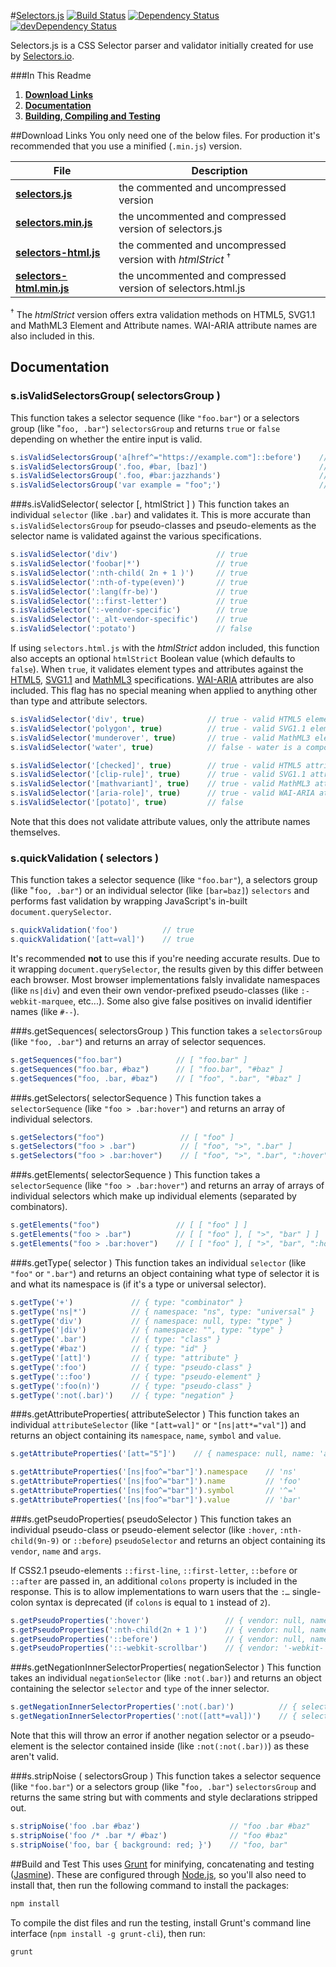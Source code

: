 #[Selectors.js](https://css.selectors.io)
[![Build Status](https://travis-ci.org/selectors/selectors.js.svg?branch=master)](https://travis-ci.org/selectors/selectors.js)
[![Dependency Status](https://david-dm.org/selectors/selectors.js.svg)](https://david-dm.org/selectors/selectors.js)
[![devDependency Status](https://david-dm.org/selectors/selectors.js/dev-status.svg)](https://david-dm.org/selectors/selectors.js#info=devDependencies)

Selectors.js is a CSS Selector parser and validator initially created for use by [Selectors.io](https://selectors.io).

###In This Readme

1. **[Download Links](#download-links)**
2. **[Documentation](#documentation)**
3. **[Building, Compiling and Testing](#build-and-test)**

##Download Links
You only need one of the below files. For production it's recommended that you use a minified (`.min.js`) version.

| File | Description
| --- | --- |
| **[selectors.js](https://raw.githubusercontent.com/selectors/selectors.js/master/dist/selectors.js)** | the commented and uncompressed version |
| **[selectors.min.js](https://raw.githubusercontent.com/selectors/selectors.js/master/dist/selectors,min.js)** | the uncommented and compressed version of selectors.js |
| **[selectors-html.js](https://raw.githubusercontent.com/selectors/selectors.js/master/dist/selectors-html.js)** | the commented and uncompressed version with _htmlStrict_ <sup>&#8224;</sup> |
| **[selectors-html.min.js](https://raw.githubusercontent.com/selectors/selectors.js/master/dist/selectors-html,min.js)** | the uncommented and compressed version of selectors.html.js |

<sup>&#8224;</sup> The _htmlStrict_ version offers extra validation methods on HTML5, SVG1.1 and MathML3 Element and Attribute names. WAI-ARIA attribute names are also included in this.

## Documentation
### s.isValidSelectorsGroup( selectorsGroup )
This function takes a selector sequence (like `"foo.bar"`) or a selectors group (like "`foo, .bar"`) `selectorsGroup` and returns `true` or `false` depending on whether the entire input is valid.

```JavaScript
s.isValidSelectorsGroup('a[href^="https://example.com"]::before')    // true
s.isValidSelectorsGroup('.foo, #bar, [baz]')                         // true
s.isValidSelectorsGroup('.foo, #bar:jazzhands')                      // false
s.isValidSelectorsGroup('var example = "foo";')                      // false
```

###s.isValidSelector( selector [, htmlStrict ] )
This function takes an individual `selector` (like `.bar`) and validates it. This is more accurate than `s.isValidSelectorsGroup` for pseudo-classes and pseudo-elements as the selector name is validated against the various specifications.

```JavaScript
s.isValidSelector('div')                      // true
s.isValidSelector('foobar|*')                 // true
s.isValidSelector(':nth-child( 2n + 1 )')     // true
s.isValidSelector(':nth-of-type(even)')       // true
s.isValidSelector(':lang(fr-be)')             // true
s.isValidSelector('::first-letter')           // true
s.isValidSelector(':-vendor-specific')        // true
s.isValidSelector(':_alt-vendor-specific')    // true
s.isValidSelector(':potato')                  // false
```

If using `selectors.html.js` with the *htmlStrict* addon included, this function also accepts an optional `htmlStrict` Boolean value (which defaults to `false`). When `true`, it validates element types and attributes against the [HTML5](https://www.w3.org/TR/html5), [SVG1.1](http://www.w3.org/TR/SVG) and [MathML3](https://www.w3.org/TR/MathML) specifications. [WAI-ARIA](https://www.w3.org/TR/wai-aria/) attributes are also included. This flag has no special meaning when applied to anything other than type and attribute selectors.

```JavaScript
s.isValidSelector('div', true)              // true - valid HTML5 element
s.isValidSelector('polygon', true)          // true - valid SVG1.1 element
s.isValidSelector('munderover', true)       // true - valid MathML3 element
s.isValidSelector('water', true)            // false - water is a compound ;)

s.isValidSelector('[checked]', true)        // true - valid HTML5 attribute
s.isValidSelector('[clip-rule]', true)      // true - valid SVG1.1 attribute
s.isValidSelector('[mathvariant]', true)    // true - valid MathML3 attribute
s.isValidSelector('[aria-role]', true)      // true - valid WAI-ARIA attribute
s.isValidSelector('[potato]', true)         // false
```

Note that this does not validate attribute values, only the attribute names themselves.

### s.quickValidation ( selectors )
This function takes a selector sequence (like `"foo.bar"`), a selectors group (like "`foo, .bar"`) or an individual selector (like `[bar=baz]`) `selectors` and performs fast validation by wrapping JavaScript's in-built `document.querySelector`.

```JavaScript
s.quickValidation('foo')          // true
s.quickValidation('[att=val]')    // true
```

It's recommended **not** to use this if you're needing accurate results. Due to it wrapping `document.querySelector`, the results given by this differ between each browser. Most browser implementations falsly invalidate namespaces (like `ns|div`) and even their own vendor-prefixed pseudo-classes (like `:-webkit-marquee`, etc...). Some also give false positives on invalid identifier names (like `#--`).

###s.getSequences( selectorsGroup )
This function takes a `selectorsGroup` (like `"foo, .bar"`) and returns an array of selector sequences.

```JavaScript
s.getSequences("foo.bar")            // [ "foo.bar" ]
s.getSequences("foo.bar, #baz")      // [ "foo.bar", "#baz" ]
s.getSequences("foo, .bar, #baz")    // [ "foo", ".bar", "#baz" ]
```

###s.getSelectors( selectorSequence )
This function takes a `selectorSequence` (like `"foo > .bar:hover"`) and returns an array of individual selectors.

```JavaScript
s.getSelectors("foo")                 // [ "foo" ]
s.getSelectors("foo > .bar")          // [ "foo", ">", ".bar" ]
s.getSelectors("foo > .bar:hover")    // [ "foo", ">", ".bar", ":hover" ]
```

###s.getElements( selectorSequence )
This function takes a `selectorSequence` (like `"foo > .bar:hover"`) and returns an array of arrays of individual selectors which make up individual elements (separated by combinators).

```JavaScript
s.getElements("foo")                 // [ [ "foo" ] ]
s.getElements("foo > .bar")          // [ [ "foo" ], [ ">", "bar" ] ]
s.getElements("foo > .bar:hover")    // [ [ "foo" ], [ ">", "bar", ":hover" ] ]
```

###s.getType( selector )
This function takes an individual `selector` (like `"foo"` or `".bar"`) and returns an object containing what type of selector it is and what its namespace is (if it's a type or universal selector).

```JavaScript
s.getType('+')             // { type: "combinator" }
s.getType('ns|*')          // { namespace: "ns", type: "universal" }
s.getType('div')           // { namespace: null, type: "type" }
s.getType('|div')          // { namespace: "", type: "type" }
s.getType('.bar')          // { type: "class" }
s.getType('#baz')          // { type: "id" }
s.getType('[att]')         // { type: "attribute" }
s.getType(':foo')          // { type: "pseudo-class" }
s.getType('::foo')         // { type: "pseudo-element" }
s.getType(':foo(n)')       // { type: "pseudo-class" }
s.getType(':not(.bar)')    // { type: "negation" }
```

###s.getAttributeProperties( attributeSelector )
This function takes an individual `attributeSelector` (like `"[att=val]"` or `"[ns|att*="val"]`) and returns an object containing its `namespace`, `name`, `symbol` and `value`.

```JavaScript
s.getAttributeProperties('[att="5"]')    // { namespace: null, name: 'att', symbol: '=', value: '5' }

s.getAttributeProperties('[ns|foo^="bar"]').namespace    // 'ns'
s.getAttributeProperties('[ns|foo^="bar"]').name         // 'foo'
s.getAttributeProperties('[ns|foo^="bar"]').symbol       // '^='
s.getAttributeProperties('[ns|foo^="bar"]').value        // 'bar'
```

###s.getPseudoProperties( pseudoSelector )
This function takes an individual pseudo-class or pseudo-element selector (like `:hover`, `:nth-child(9n-9)` or `::before`) `pseudoSelector` and returns an object containing its `vendor`, `name` and `args`.

If CSS2.1 pseudo-elements `::first-line`, `::first-letter`, `::before` or `::after` are passed in, an additional `colons` property is included in the response. This is to allow implementations to warn users that the `:…` single-colon syntax is deprecated (if `colons` is equal to `1` instead of `2`).

```JavaScript
s.getPseudoProperties(':hover')                 // { vendor: null, name: 'hover', args: null }
s.getPseudoProperties(':nth-child(2n + 1 )')    // { vendor: null, name: 'nth-child', args: '2n + 1 ' }
s.getPseudoProperties('::before')               // { vendor: null, name: 'before', args: null, colons: 2 }
s.getPseudoProperties('::-webkit-scrollbar')    // { vendor: '-webkit-', name: 'scrollbar', args: null }
```

###s.getNegationInnerSelectorProperties( negationSelector )
This function takes an individual `negationSelector` (like `:not(.bar)`) and returns an object containing the selector `selector` and `type` of the inner selector.

```JavaScript
s.getNegationInnerSelectorProperties(':not(.bar)')          // { selector: '.bar', type: 'class' }
s.getNegationInnerSelectorProperties(':not([att*=val])')    // { selector: '[att*=val]', type: 'attribute' }
```

Note that this will throw an error if another negation selector or a pseudo-element is the selector contained inside (like `:not(:not(.bar))`) as these aren't valid.

###s.stripNoise ( selectorsGroup )
This function takes a selector sequence (like `"foo.bar"`) or a selectors group (like "`foo, .bar"`) `selectorsGroup` and returns the same string but with comments and style declarations stripped out.

```JavaScript
s.stripNoise('foo .bar #baz')                    // "foo .bar #baz"
s.stripNoise('foo /* .bar */ #baz')              // "foo #baz"
s.stripNoise('foo, bar { background: red; }')    // "foo, bar"
```

##Build and Test
This uses [Grunt](http://gruntjs.com) for minifying, concatenating and testing ([Jasmine](http://jasmine.github.io/)). These are configured through [Node.js](https://nodejs.org/en/), so you'll also need to install that, then run the following command to install the packages:

```JavaScript
npm install
```

To compile the dist files and run the testing, install Grunt's command line interface (`npm install -g grunt-cli`), then run:

```JavaScript
grunt
```
